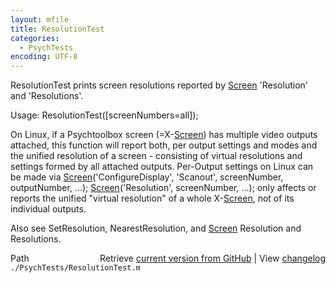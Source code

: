 ```yaml
---
layout: mfile
title: ResolutionTest
categories:
  - PsychTests
encoding: UTF-8
---
```


ResolutionTest prints screen resolutions reported by [Screen](/docs/Screen) 'Resolution'
and 'Resolutions'.

Usage: ResolutionTest([screenNumbers=all]);

On Linux, if a Psychtoolbox screen (=X-[Screen](/docs/Screen)) has multiple video outputs
attached, this function will report both, per output settings and modes and
the unified resolution of a screen - consisting of virtual resolutions and
settings formed by all attached outputs. Per-Output settings on Linux can
be made via [Screen](/docs/Screen)('ConfigureDisplay', 'Scanout', screenNumber, outputNumber, ...);
[Screen](/docs/Screen)('Resolution', screenNumber, ...); only affects or reports the unified
"virtual resolution" of a whole X-[Screen](/docs/Screen), not of its individual outputs.

Also see SetResolution, NearestResolution, and [Screen](/docs/Screen) Resolution and Resolutions.



<div class="code_header" style="text-align:right;">
  <span style="float:left;">Path&nbsp;&nbsp;</span> <span class="counter">Retrieve <a href=
  "https://raw.github.com/Psychtoolbox-3/Psychtoolbox-3/beta/./PsychTests/ResolutionTest.m">current version from GitHub</a> | View <a href=
  "https://github.com/Psychtoolbox-3/Psychtoolbox-3/commits/beta/./PsychTests/ResolutionTest.m">changelog</a></span>
</div>
<div class="code">
  <code>./PsychTests/ResolutionTest.m</code>
</div>
